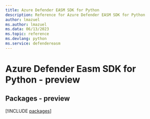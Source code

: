 ```yaml
---
title: Azure Defender EASM SDK for Python
description: Reference for Azure Defender EASM SDK for Python
author: lmazuel
ms.author: lmazuel
ms.data: 06/13/2023
ms.topic: reference
ms.devlang: python
ms.service: defendereasm
---
```

# Azure Defender Easm SDK for Python - preview
## Packages - preview
[!INCLUDE [packages](defender-easm-index.md)]